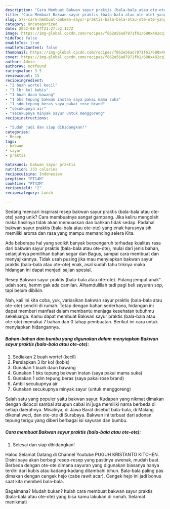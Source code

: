 ```yaml
---
description: "Cara Membuat Bakwan sayur praktis (bala-bala atau ote-ote) yang Mantap"
title: "Cara Membuat Bakwan sayur praktis (bala-bala atau ote-ote) yang Mantap"
slug: 577-cara-membuat-bakwan-sayur-praktis-bala-bala-atau-ote-ote-yang-mantap
category: Uncategorized
date: 2022-08-07T21:27:52.127Z
image: https://img-global.cpcdn.com/recipes/f862e56ad7971fb1/680x482cq70/bakwan-sayur-praktis-bala-bala-atau-ote-ote-foto-resep-utama.jpg
hideToc: false
enableToc: true
enableTocContent: false
thumbnail: https://img-global.cpcdn.com/recipes/f862e56ad7971fb1/680x482cq70/bakwan-sayur-praktis-bala-bala-atau-ote-ote-foto-resep-utama.jpg
cover: https://img-global.cpcdn.com/recipes/f862e56ad7971fb1/680x482cq70/bakwan-sayur-praktis-bala-bala-atau-ote-ote-foto-resep-utama.jpg
author: Admin
authorAv: notfound
ratingvalue: 3.5
reviewcount: 15
recipeingredient:
- "2 buah wortel kecil"
- "3 lbr kol kobis"
- "1 buah daun bawang"
- "1 bks tepung bakwan instan saya pakai mama suka"
- "1 sdm tepung beras saya pakai rose brand"
- "secukupnya air"
- "secukupnya minyak sayur untuk menggoreng"
recipeinstructions:

- "Sudah jadi dan siap dihidangkan!"
categories:
- Resep
tags:
- bakwan
- sayur
- praktis

katakunci: bakwan sayur praktis 
nutrition: 233 calories
recipecuisine: Indonesian
preptime: "PT14M"
cooktime: "PT42M"
recipeyield: "2"
recipecategory: Lunch

---
```





Sedang mencari inspirasi resep bakwan sayur praktis (bala-bala atau ote-ote) yang unik? Cara membuatnya sangat gampang. Jika keliru mengolah maka hasilnya tidak akan memuaskan dan bahkan tidak sedap. Padahal bakwan sayur praktis (bala-bala atau ote-ote) yang enak harusnya sih memiliki aroma dan rasa yang mampu memancing selera Kita.





Ada beberapa hal yang sedikit banyak berpengaruh terhadap kualitas rasa dari bakwan sayur praktis (bala-bala atau ote-ote), mulai dari jenis bahan, selanjutnya pemilihan bahan segar dan Bagus, sampai cara membuat dan menyajikannya. Tidak usah pusing jika mau menyiapkan bakwan sayur praktis (bala-bala atau ote-ote) enak,      asal sudah tahu triknya maka hidangan ini dapat menjadi sajian spesial.














Resep Bakwan sayur praktis (bala-bala atau ote-ote). Pulang jemput anak&#34; udah sore, hemm gak ada camilan. Alhamdulillah tadi pagi beli sayuran sop, tapi belum dibikin.






Nah, kali ini kita coba, yuk, variasikan bakwan sayur praktis (bala-bala atau ote-ote) sendiri di rumah. Tetap dengan bahan sederhana, hidangan ini dapat memberi manfaat dalam membantu menjaga kesehatan tubuhmu sekeluarga. Kamu dapat membuat Bakwan sayur praktis (bala-bala atau ote-ote) memakai 7 bahan dan 0 tahap pembuatan. Berikut ini cara untuk menyiapkan hidangannya.

<!--inarticleads1-->

##### Bahan-bahan dan bumbu yang digunakan dalam menyiapkan Bakwan sayur praktis (bala-bala atau ote-ote):

1. Sediakan 2 buah wortel (kecil)
1. Persiapkan 3 lbr kol (kobis)
1. Gunakan 1 buah daun bawang
1. Gunakan 1 bks tepung bakwan instan (saya pakai mama suka)
1. Gunakan 1 sdm tepung beras (saya pakai rose brand)
1. Ambil secukupnya air
1. Gunakan secukupnya minyak sayur (untuk menggoreng)


Salah satu yang populer yaitu bakwan sayur. Kudapan yang nikmat dimakan dengan dicocol sambal ataupun cabai ini juga memiliki nama berbeda di setiap daerahnya. Misalnya, di Jawa Barat disebut bala-bala, di Malang dikenal weci, dan ote-ote di Surabaya. Bakwan ini terbuat dari adonan tepung terigu yang diberi berbagai isi sayuran dan bumbu. 

<!--inarticleads2-->

##### Cara membuat Bakwan sayur praktis (bala-bala atau ote-ote):


1. Selesai dan siap dihidangkan!

Haloo Selamat Datang di Channel Youtube PUGUH KRISTANTO KITCHEN. Disini saya akan berbagi resep-resep yang pastinya uwenak, mudah buat. Berbeda dengan ote-ote dimana sayuran yang digunakan biasanya hanya terdiri dari kubis atau kadang-kadang ditambahi bihun. Bala-bala paling pas dimakan dengan cengek hejo (cabe rawit acar). Cengek hejo ini jadi bonus saat kita membeli bala-bala. 

Bagaimana? Mudah bukan? Itulah cara membuat bakwan sayur praktis (bala-bala atau ote-ote) yang bisa kamu lakukan di rumah. Selamat menikmati
